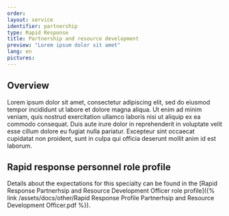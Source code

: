 ```yaml
---
order: 
layout: service
identifier: partnership
type: Rapid Response
title: Partnership and resource development
preview: "Lorem ipsum dolor sit amet"
lang: en
pictures: 
---
```


## Overview

Lorem ipsum dolor sit amet, consectetur adipiscing elit, sed do eiusmod tempor incididunt ut labore et dolore magna aliqua. Ut enim ad minim veniam, quis nostrud exercitation ullamco laboris nisi ut aliquip ex ea commodo consequat. Duis aute irure dolor in reprehenderit in voluptate velit esse cillum dolore eu fugiat nulla pariatur. Excepteur sint occaecat cupidatat non proident, sunt in culpa qui officia deserunt mollit anim id est laborum.

## Rapid response personnel role profile

Details about the expectations for this specialty can be found in the [Rapid Response Partnerhsip and Resource Development Officer role profile]({% link /assets/docs/other/Rapid Response Profile Partnerhsip and Resource Development Officer.pdf %}).
